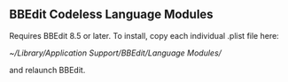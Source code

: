 BBEdit Codeless Language Modules
--------------------------------

Requires BBEdit 8.5 or later. To install, copy each individual .plist file here:

_~/Library/Application Support/BBEdit/Language Modules/_

and relaunch BBEdit.
